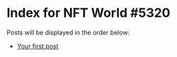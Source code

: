 # Index for NFT World #5320
Posts will be displayed in the order below:

- [Your first post](./001-first.md)

